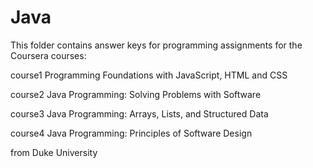 # Java
This folder contains answer keys for programming assignments for the Coursera courses:

course1 Programming Foundations with JavaScript, HTML and CSS

course2 Java Programming: Solving Problems with Software

course3 Java Programming: Arrays, Lists, and Structured Data

course4 Java Programming: Principles of Software Design

from Duke University
